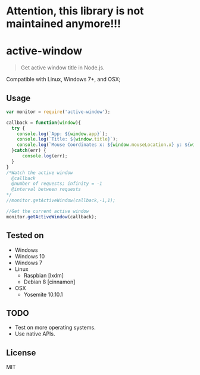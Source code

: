 # Attention, this library is not maintained anymore!!!

# active-window
> Get active window title in Node.js.

Compatible with Linux, Windows 7+, and OSX;

## Usage

```javascript
var monitor = require('active-window');

callback = function(window){
  try {
    console.log(`App: ${window.app}`);
    console.log(`Title: ${window.title}`);
    console.log(`Mouse Coordinates x: ${window.mouseLocation.x} y: ${window.mouseLocation.y}`);
  }catch(err) {
      console.log(err);
  }
}
/*Watch the active window
  @callback
  @number of requests; infinity = -1
  @interval between requests
*/
//monitor.getActiveWindow(callback,-1,1);

//Get the current active window
monitor.getActiveWindow(callback);


```
## Tested on
- Windows
 - Windows 10
 - Windows 7
- Linux
  - Raspbian [lxdm]
  - Debian 8 [cinnamon]
- OSX
  - Yosemite 10.10.1

## TODO

- Test on more operating systems.
- Use native APIs.

## License

MIT
